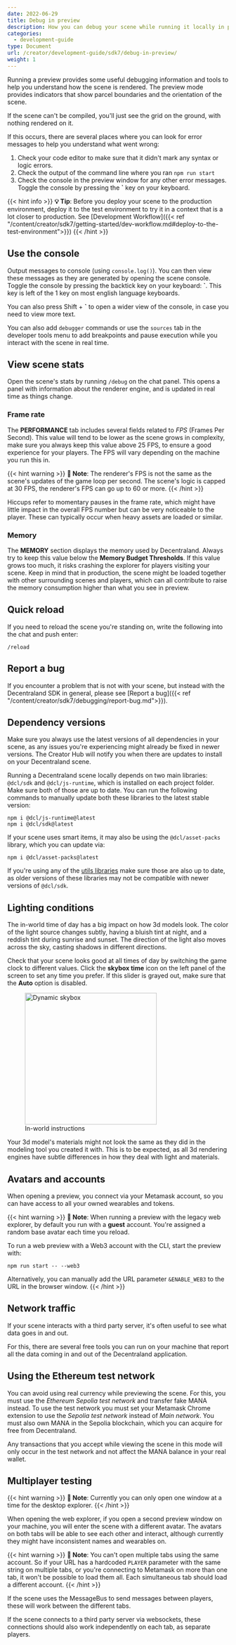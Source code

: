 ```yaml
---
date: 2022-06-29
title: Debug in preview
description: How you can debug your scene while running it locally in preview
categories:
  - development-guide
type: Document
url: /creator/development-guide/sdk7/debug-in-preview/
weight: 1
---
```


Running a preview provides some useful debugging information and tools to help you understand how the scene is rendered. The preview mode provides indicators that show parcel boundaries and the orientation of the scene.

If the scene can't be compiled, you'll just see the grid on the ground, with nothing rendered on it.

If this occurs, there are several places where you can look for error messages to help you understand what went wrong:

1. Check your code editor to make sure that it didn't mark any syntax or logic errors.
2. Check the output of the command line where you ran `npm run start`
3. Check the console in the preview window for any other error messages. Toggle the console by pressing the **`** key on your keyboard.

{{< hint info >}}
**💡 Tip**: Before you deploy your scene to the production environment, deploy it to the test environment to try it in a context that is a lot closer to production. See [Development Workflow]({{< ref "/content/creator/sdk7/getting-started/dev-workflow.md#deploy-to-the-test-environment">}})
{{< /hint >}}

## Use the console

Output messages to console (using `console.log()`). You can then view these messages as they are generated by opening the scene console. Toggle the console by pressing the backtick key on your keyboard: **`**. This key is left of the 1 key on most english language keyboards.

You can also press Shift + **\`** to open a wider view of the console, in case you need to view more text.

You can also add `debugger` commands or use the `sources` tab in the developer tools menu to add breakpoints and pause execution while you interact with the scene in real time.

<!-- When in preview, the console doesn't display messages from the engine. These are often not relevant to your scene, but if you need to see them add the following parameter to the URL:

`&DEBUG_LOGS` -->

<!-- Once you deploy the scene, you won't be able to see the messages printed to console when you visit the scene in-world. If you need to check these messages on the deployed scene, you can turn the scene's console messages back on adding the following parameter to the URL:

`DEBUG_SCENE_LOG`.

## Add breakpoints in the VS Code Extension

Using VS Studio Code, you can add breakpoints to your scene's code. When running a preview, whenever the code passes through these breakpoints, it pauses execution. A **Debug** panel opens, showing the current values of all variables at that point in time.

This is especially useful to validate that the data at a given point in time is what you expect. You can also modify the values of any variable manually and resume execution with the blue play button, using those new variables. This is great to test corner cases, to make sure the scene behaves as expected on every scenario, which might otherwise be a lot harder to reproduce.

Make sure you've [installed the Decentraland VS Code Extension]({{< ref "/content/creator/sdk7/getting-started/installation-guide.md#vs-code-extension" >}}).

1. Open VSCode in a Decentraland scene project.
2. Click on the Debugger icon on the left sidebar.
3. Click on `Run and Debug` and select `Decentraland` (this step is not necessary if your project already has a `.vscode/launch.json` file).
4. Click on `Run`. A browser should open.
5. Try setting a breakpoint and interacting with the scene in a way it will step on that line.
-->

## View scene stats

Open the scene's stats by running `/debug` on the chat panel. This opens a panel with information about the renderer engine, and is updated in real time as things change.

### Frame rate

The **PERFORMANCE** tab includes several fields related to _FPS_ (Frames Per Second). This value will tend to be lower as the scene grows in complexity, make sure you always keep this value above 25 FPS, to ensure a good experience for your players. The FPS will vary depending on the machine you run this in.

{{< hint warning >}}
**📔 Note**: The renderer's FPS is not the same as the scene's updates of the game loop per second. The scene's logic is capped at 30 FPS, the renderer's FPS can go up to 60 or more.
{{< /hint >}}

Hiccups refer to momentary pauses in the frame rate, which might have little impact in the overall FPS number but can be very noticeable to the player. These can typically occur when heavy assets are loaded or similar.

### Memory

The **MEMORY** section displays the memory used by Decentraland. Always try to keep this value below the **Memory Budget Thresholds**. If this value grows too much, it risks crashing the explorer for players visiting your scene. Keep in mind that in production, the scene might be loaded together with other surrounding scenes and players, which can all contribute to raise the memory consumption higher than what you see in preview.

<!-- ### General

The third section includes general information about how the scene is running. What Catalyst realm, and what Ethereum network is being used, also how many other players are around currently being rendered.

### Scene

This section includes a lot of important stats about your scene's rendering:

- Processed Messages %
- Pending on Queue
- Poly
- Textures
- Materials
- Entities
- Meshes
- Bodies
- Components

The processed messages and message queue refer to the messages sent by your scene's code to the engine. These are useful to know if your scene is running more operations than the engine can support. If many messages get queued up, that's usually a bad sign.

The other numbers in the panel refer to the usage of resources, they display the total count of each item that's currently being managed in memory. Compare these values to the [scene limitations]({{< ref "/content/creator/sdk7/optimizing/scene-limitations.md" >}}). Keep in mind that the maximum allowed number for these values is proportional to the amount of parcels in the scene. If your scene tries to render an entity that exceeds these values, for example if it has too many triangles, it risks being too heavy to run for players in the scene.

{{< hint warning >}}
**📔 Note**: Keeping this panel open can negatively impact the frame rate and performance of your scene, so we recommend closing it while not in use.
{{< /hint >}} -->

## Quick reload

If you need to reload the scene you're standing on, write the following into the chat and push enter:

`/reload`

## Report a bug

If you encounter a problem that is not with your scene, but instead with the Decentraland SDK in general, please see [Report a bug]({{< ref "/content/creator/sdk7/debugging/report-bug.md">}}).

<!--
## Run code only in preview

You can detect if a scene is running as a preview or is already deployed in production, so that the same code behaves differently depending on the case. You can use this to add debugging logic to your code without the risk of forgetting to remove it and having it show in production.

To use this function, import the `~system/EnvironmentAPI` library.

```ts
import { isPreviewMode } from "~system/EnvironmentAPI"

executeTask(async () => {
  const preview: boolean = await isPreviewMode({})

  if (preview){
    console.log("Running in preview")
  }
})
```

{{< hint warning >}}
**📔 Note**:  `isPreviewMode()` needs to be run as an [async function]({{< ref "/content/creator/sdk7/programming-patterns/async-functions.md" >}}), since the response may delay in returning data.
{{< /hint >}} -->

## Dependency versions

Make sure you always use the latest versions of all dependencies in your scene, as any issues you're experiencing might already be fixed in newer versions. The Creator Hub will notify you when there are updates to install on your Decentraland scene.

Running a Decentraland scene locally depends on two main libraries: `@dcl/sdk` and `@dcl/js-runtime`, which is installed on each project folder. Make sure both of those are up to date. You can run the following commands to manually update both these libraries to the latest stable version:

```
npm i @dcl/js-runtime@latest
npm i @dcl/sdk@latest
```

If your scene uses smart items, it may also be using the `@dcl/asset-packs` library, which you can update via:

```
npm i @dcl/asset-packs@latest
```

If you're using any of the [utils libraries](https://studios.decentraland.org/resources?sdk_version=SDK7&resource_type=Library) make sure those are also up to date, as older versions of these libraries may not be compatible with newer versions of `@dcl/sdk`.

<!--
## View collision meshes

While viewing the preview, you can press `c` to view any collision meshes loaded in the glTF models of the scene. These are usually invisible, but determine where an avatar can move through, and where it can't.

![](/images/media/collision-meshes.png)

Collision meshes can be added to any model in an external 3D modeling tool like Blender. Large models like houses often include these, they are usually a lot simpler geometrically than the original shape, as this implies much less computational requirements. Stairs typically use a simplified collision mesh like a ramp to make it easier to climb. See [colliders](/creator/3d-modeling/colliders) for more details.

-->

## Lighting conditions

The in-world time of day has a big impact on how 3d models look. The color of the light source changes subtly, having a bluish tint at night, and a reddish tint during sunrise and sunset. The direction of the light also moves across the sky, casting shadows in different directions.

Check that your scene looks good at all times of day by switching the game clock to different values. Click the **skybox time** icon on the left panel of the screen to set any time you prefer. If this slider is grayed out, make sure that the **Auto** option is disabled.

<figure>
    <img src="/images/media/daylight-settings.png" alt="Dynamic skybox" width="300"/>
    <figcaption>In-world instructions</figcaption>
</figure>

Your 3d model's materials might not look the same as they did in the modeling tool you created it with. This is to be expected, as all 3d rendering engines have subtle differences in how they deal with light and materials.

## Avatars and accounts

When opening a preview, you connect via your Metamask account, so you can have access to all your owned wearables and tokens.

{{< hint warning >}}
**📔 Note**: When running a preview with the legacy web explorer, by default you run with a **guest** account. You're assigned a random base avatar each time you reload.

To run a web preview with a Web3 account with the CLI, start the preview with:

```
npm run start -- --web3
```

Alternatively, you can manually add the URL parameter `&ENABLE_WEB3` to the URL in the browser window.
{{< /hint >}}

## Network traffic

If your scene interacts with a third party server, it's often useful to see what data goes in and out.

For this, there are several free tools you can run on your machine that report all the data coming in and out of the Decentraland application.

## Using the Ethereum test network

You can avoid using real currency while previewing the scene. For this, you must use the _Ethereum Sepolia test network_ and transfer fake MANA instead. To use the test network you must set your Metamask Chrome extension to use the _Sepolia test network_ instead of _Main network_. You must also own MANA in the Sepolia blockchain, which you can acquire for free from Decentraland.

Any transactions that you accept while viewing the scene in this mode will only occur in the test network and not affect the MANA balance in your real wallet.

## Multiplayer testing

{{< hint warning >}}
**📔 Note**: Currently you can only open one window at a time for the desktop explorer.
{{< /hint >}}

When opening the web explorer, if you open a second preview window on your machine, you will enter the scene with a different avatar. The avatars on both tabs will be able to see each other and interact, although currently they might have inconsistent names and wearables on.

{{< hint warning >}}
**📔 Note**: You can't open multiple tabs using the same account. So if your URL has a hardcoded `PLAYER` parameter with the same string on multiple tabs, or you're connecting to Metamask on more than one tab, it won't be possible to load them all. Each simultaneous tab should load a different account.
{{< /hint >}}

If the scene uses the MessageBus to send messages between players, these will work between the different tabs.

If the scene connects to a third party server via websockets, these connections should also work independently on each tab, as separate players.
